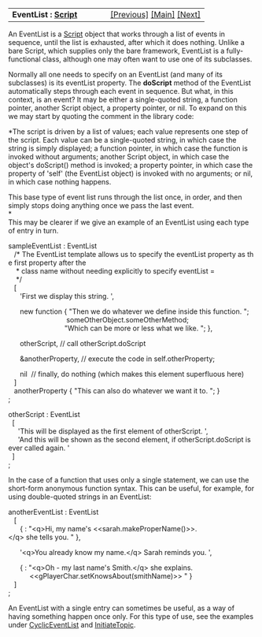 <table width="100%" data-border="0" data-cellspacing="0"
data-cellpadding="3" data-bgcolor="#C0C0C0">
<colgroup>
<col style="width: 50%" />
<col style="width: 50%" />
</colgroup>
<tbody>
<tr>
<td style="text-align: left;"><strong>EventList : <a
href="script.htm">Script</a><br />
</strong></td>
<td style="text-align: right;"><a href="script.htm">[Previous]</a> <a
href="generalintroduction.htm">[Main]</a> <a
href="stopeventlist.htm">[Next]</a></td>
</tr>
</tbody>
</table>

  
An EventList is a [Script](script.htm) object that works through a list
of events in sequence, until the list is exhausted, after which it does
nothing. Unlike a bare Script, which supplies only the bare framework,
EventList is a fully-functional class, although one may often want to
use one of its subclasses.  
  
Normally all one needs to specify on an EventList (and many of its
subclasses) is its eventList property. The **doScript** method of the
EventList automatically steps through each event in sequence. But what,
in this context, is an event? It may be either a single-quoted string, a
function pointer, another Script object, a property pointer, or nil. To
expand on this we may start by quoting the comment in the library
code:  
  
*The script is driven by a list of values; each value represents one
step of the script. Each value can be a single-quoted string, in which
case the string is simply displayed; a function pointer, in which case
the function is invoked without arguments; another Script object, in
which case the object's doScript() method is invoked; a property
pointer, in which case the property of 'self' (the EventList object) is
invoked with no arguments; or nil, in which case nothing happens.  
  
This base type of event list runs through the list once, in order, and
then simply stops doing anything once we pass the last event.  
*  
This may be clearer if we give an example of an EventList using each
type of entry in turn.  
  
sampleEventList : EventList  
   /\* The EventList template allows us to specify the eventList property as the first property after the  
    \* class name without needing explicitly to specify eventList =  
    \*/  
   \[  
      'First we display this string. ',  
  
      new function { "Then we do whatever we define inside this function. ";  
                              someOtherObject.someOtherMethod;  
                             "Which can be more or less what we like. "; },  
  
      otherScript, // call otherScript.doScript  
  
      &anotherProperty, // execute the code in self.otherProperty;  
  
      nil  // finally, do nothing (which makes this element superfluous here)  
   \]  
   anotherProperty { "This can also do whatever we want it to. "; }  
;  
  
otherScript : EventList  
  \[    
     'This will be displayed as the first element of otherScript. ',  
     'And this will be shown as the second element, if otherScript.doScript is ever called again. '  
  \]  
;  
  
In the case of a function that uses only a single statement, we can use
the short-form anonymous function syntax. This can be useful, for
example, for using double-quoted strings in an EventList:  
  
anotherEventList : EventList  
   \[  
      { : "\<q\>Hi, my name's \<\<sarah.makeProperName()\>\>.\</q\> she tells you. " },  
  
      '\<q\>You already know my name.\</q\> Sarah reminds you. ',  
  
      { : "\<q\>Oh - my last name's Smith.\</q\> she explains.   
           \<\<gPlayerChar.setKnowsAbout(smithName)\>\> " }  
   \]  
;  
  
An EventList with a single entry can sometimes be useful, as a way of
having something happen once only. For this type of use, see the
examples under [CyclicEventList](cycliceventlist.htm) and
[InitiateTopic](initiatetopic.htm).  
  
  
  
  
